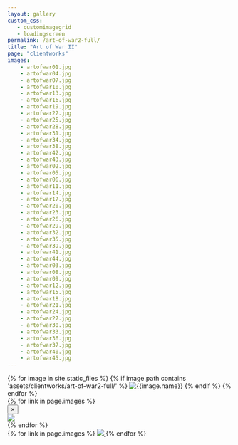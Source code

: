 ```yaml
---
layout: gallery
custom_css:
   - customimagegrid
   - loadingscreen
permalink: /art-of-war2-full/
title: "Art of War II"
page: "clientworks"
images: 
    - artofwar01.jpg
    - artofwar04.jpg
    - artofwar07.jpg
    - artofwar10.jpg
    - artofwar13.jpg
    - artofwar16.jpg
    - artofwar19.jpg
    - artofwar22.jpg
    - artofwar25.jpg
    - artofwar28.jpg
    - artofwar31.jpg
    - artofwar34.jpg
    - artofwar38.jpg
    - artofwar42.jpg
    - artofwar43.jpg
    - artofwar02.jpg
    - artofwar05.jpg
    - artofwar06.jpg
    - artofwar11.jpg
    - artofwar14.jpg
    - artofwar17.jpg
    - artofwar20.jpg
    - artofwar23.jpg
    - artofwar26.jpg
    - artofwar29.jpg
    - artofwar32.jpg
    - artofwar35.jpg
    - artofwar39.jpg
    - artofwar41.jpg
    - artofwar44.jpg
    - artofwar03.jpg
    - artofwar08.jpg
    - artofwar09.jpg
    - artofwar12.jpg
    - artofwar15.jpg
    - artofwar18.jpg
    - artofwar21.jpg
    - artofwar24.jpg
    - artofwar27.jpg
    - artofwar30.jpg
    - artofwar33.jpg
    - artofwar36.jpg
    - artofwar37.jpg
    - artofwar40.jpg
    - artofwar45.jpg
---
```

<section class="mobile-photos">
{% for image in site.static_files %}
	{% if image.path contains 'assets/clientworks/art-of-war2-full/' %}
		<img src="{{image.path}}" alt="{{image.name}}" id="index{{forloop.index}}" class="mobile-photos mobile-noclick"/>
	{% endif %}
{% endfor %}
</section>
<section id="modal">
	{% for link in page.images %}
    <div class="modal fade" tabindex="-1" role="dialog" id="index{{forloop.index}}">
        <div class="modal-dialog modal-lg">
        <div class="modal-content">
            <div class="modal-header">
                <button type="button" class="close" data-dismiss="modal" aria-label="Close"><span aria-hidden="true">&times;</span></button>
            </div>
           <img src="/assets/clientworks{{ page.permalink }}{{ link }}" id="{{image.path}}"/>
        </div><!-- /.modal-content -->
        </div><!-- /.modal-dialog -->
    </div><!-- /.modal -->
	{% endfor %}
</section>
<section id="photos" class="photos">
{% for link in page.images %}
	 <a href="#index{{forloop.index}}" data-toggle="modal" data-target="#index{{forloop.index}}" class="mobile-noclick">
		<img src="/assets/clientworks{{ page.permalink }}{{ link }}" id="index{{forloop.index}}"/>
	</a>
{% endfor %}
</section>